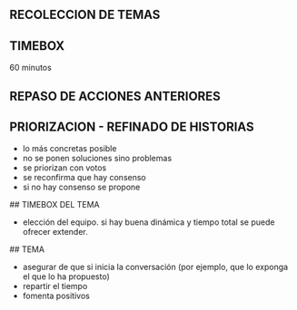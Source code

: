 
## RECOLECCION DE TEMAS

## TIMEBOX 

60 minutos

## REPASO DE ACCIONES ANTERIORES

## PRIORIZACION - REFINADO DE HISTORIAS

- lo más concretas posible
- no se ponen soluciones sino problemas
- se priorizan con votos
- se reconfirma que hay consenso
- si no hay consenso se propone

## TIMEBOX DEL TEMA 
 
- elección del equipo. si hay buena dinámica y tiempo total se puede ofrecer extender.

## TEMA

- asegurar de que si inicia la conversación (por ejemplo, que lo exponga el que lo ha propuesto)
- repartir el tiempo
- fomenta positivos

